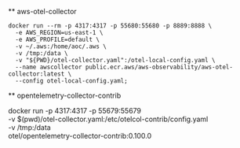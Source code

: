 \*\* aws-otel-collector

    docker run --rm -p 4317:4317 -p 55680:55680 -p 8889:8888 \
      -e AWS_REGION=us-east-1 \
      -e AWS_PROFILE=default \
      -v ~/.aws:/home/aoc/.aws \
      -v /tmp:/data \
      -v "${PWD}/otel-collector.yaml":/otel-local-config.yaml \
      --name awscollector public.ecr.aws/aws-observability/aws-otel-collector:latest \
      --config otel-local-config.yaml;

\*\* opentelemetry-collector-contrib

docker run -p 4317:4317 -p 55679:55679 \
 -v $(pwd)/otel-collector.yaml:/etc/otelcol-contrib/config.yaml \
 -v /tmp:/data \
 otel/opentelemetry-collector-contrib:0.100.0
